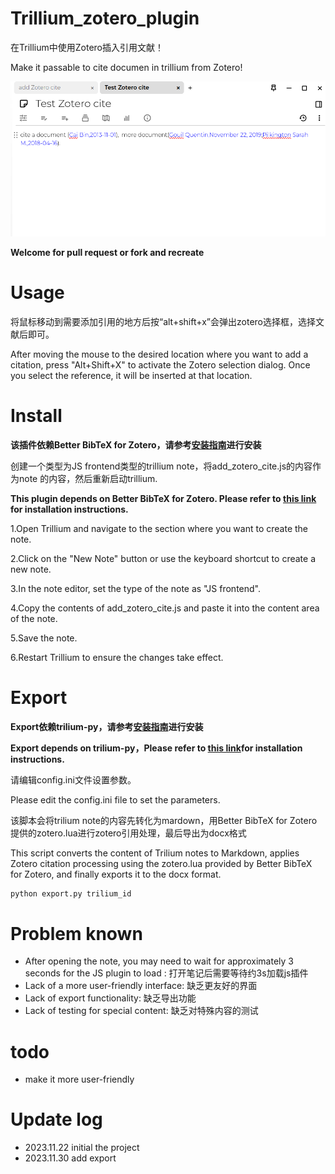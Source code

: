 # Trillium_zotero_plugin

在Trillium中使用Zotero插入引用文献！

Make it passable to cite documen in trillium from Zotero!

![Alt text](image.png)



**Welcome for pull request or fork and recreate**

# Usage
将鼠标移动到需要添加引用的地方后按“alt+shift+x”会弹出zotero选择框，选择文献后即可。

After moving the mouse to the desired location where you want to add a citation, press "Alt+Shift+X" to activate the Zotero selection dialog. Once you select the reference, it will be inserted at that location.


# Install
**该插件依赖Better BibTeX for Zotero，请参考[安装指南](https://retorque.re/zotero-better-bibtex/installation/index.html)进行安装**


创建一个类型为JS frontend类型的trillium note，将add_zotero_cite.js的内容作为note 的内容，然后重新启动trillium.

**This plugin depends on Better BibTeX for Zotero. Please refer to [this link](https://retorque.re/zotero-better-bibtex/installation/index.html) for installation instructions.**

1.Open Trillium and navigate to the section where you want to create the note.

2.Click on the "New Note" button or use the keyboard shortcut to create a new note.

3.In the note editor, set the type of the note as "JS frontend".

4.Copy the contents of add_zotero_cite.js and paste it into the content area of the note.

5.Save the note.

6.Restart Trillium to ensure the changes take effect.

# Export

**Export依赖trilium-py，请参考[安装指南](https://github.com/Nriver/trilium-py#-installation)进行安装**

**Export depends on  trilium-py，Please refer to [this link](https://github.com/Nriver/trilium-py#-installation)for installation instructions.**


请编辑config.ini文件设置参数。

Please edit the config.ini file to set the parameters.

该脚本会将trilium note的内容先转化为mardown，用Better BibTeX for Zotero提供的zotero.lua进行zotero引用处理，最后导出为docx格式

This script converts the content of Trilium notes to Markdown, applies Zotero citation processing using the zotero.lua provided by Better BibTeX for Zotero, and finally exports it to the docx format.

``` bash
python export.py trilium_id
```


# Problem known

- After opening the note, you may need to wait for approximately 3 seconds for the JS plugin to load : 打开笔记后需要等待约3s加载js插件
- Lack of a more user-friendly interface: 缺乏更友好的界面
- Lack of export functionality: 缺乏导出功能
- Lack of testing for special content: 缺乏对特殊内容的测试

# todo
- make it more user-friendly

# Update log
- 2023.11.22 initial the project
- 2023.11.30 add export
